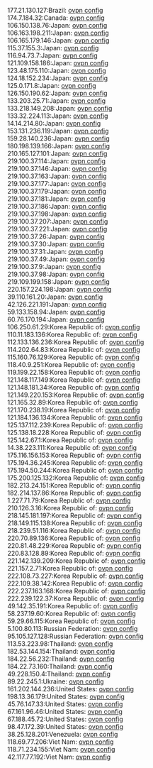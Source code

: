 177.21.130.127:Brazil: [ovpn config](vpn/177_21_130_127.ovpn)  
174.7.184.32:Canada: [ovpn config](vpn/174_7_184_32.ovpn)  
106.150.138.76:Japan: [ovpn config](vpn/106_150_138_76.ovpn)  
106.163.198.211:Japan: [ovpn config](vpn/106_163_198_211.ovpn)  
106.165.179.146:Japan: [ovpn config](vpn/106_165_179_146.ovpn)  
115.37.155.3:Japan: [ovpn config](vpn/115_37_155_3.ovpn)  
116.94.73.7:Japan: [ovpn config](vpn/116_94_73_7.ovpn)  
121.109.158.186:Japan: [ovpn config](vpn/121_109_158_186.ovpn)  
123.48.175.110:Japan: [ovpn config](vpn/123_48_175_110.ovpn)  
124.18.152.234:Japan: [ovpn config](vpn/124_18_152_234.ovpn)  
125.0.171.8:Japan: [ovpn config](vpn/125_0_171_8.ovpn)  
126.150.190.62:Japan: [ovpn config](vpn/126_150_190_62.ovpn)  
133.203.25.71:Japan: [ovpn config](vpn/133_203_25_71.ovpn)  
133.218.149.208:Japan: [ovpn config](vpn/133_218_149_208.ovpn)  
133.32.224.113:Japan: [ovpn config](vpn/133_32_224_113.ovpn)  
14.14.214.80:Japan: [ovpn config](vpn/14_14_214_80.ovpn)  
153.131.236.119:Japan: [ovpn config](vpn/153_131_236_119.ovpn)  
159.28.140.236:Japan: [ovpn config](vpn/159_28_140_236.ovpn)  
180.198.139.166:Japan: [ovpn config](vpn/180_198_139_166.ovpn)  
210.165.127.101:Japan: [ovpn config](vpn/210_165_127_101.ovpn)  
219.100.37.114:Japan: [ovpn config](vpn/219_100_37_114.ovpn)  
219.100.37.146:Japan: [ovpn config](vpn/219_100_37_146.ovpn)  
219.100.37.163:Japan: [ovpn config](vpn/219_100_37_163.ovpn)  
219.100.37.177:Japan: [ovpn config](vpn/219_100_37_177.ovpn)  
219.100.37.179:Japan: [ovpn config](vpn/219_100_37_179.ovpn)  
219.100.37.181:Japan: [ovpn config](vpn/219_100_37_181.ovpn)  
219.100.37.186:Japan: [ovpn config](vpn/219_100_37_186.ovpn)  
219.100.37.198:Japan: [ovpn config](vpn/219_100_37_198.ovpn)  
219.100.37.207:Japan: [ovpn config](vpn/219_100_37_207.ovpn)  
219.100.37.221:Japan: [ovpn config](vpn/219_100_37_221.ovpn)  
219.100.37.26:Japan: [ovpn config](vpn/219_100_37_26.ovpn)  
219.100.37.30:Japan: [ovpn config](vpn/219_100_37_30.ovpn)  
219.100.37.31:Japan: [ovpn config](vpn/219_100_37_31.ovpn)  
219.100.37.49:Japan: [ovpn config](vpn/219_100_37_49.ovpn)  
219.100.37.9:Japan: [ovpn config](vpn/219_100_37_9.ovpn)  
219.100.37.98:Japan: [ovpn config](vpn/219_100_37_98.ovpn)  
219.109.199.158:Japan: [ovpn config](vpn/219_109_199_158.ovpn)  
220.157.224.198:Japan: [ovpn config](vpn/220_157_224_198.ovpn)  
39.110.161.20:Japan: [ovpn config](vpn/39_110_161_20.ovpn)  
42.126.221.191:Japan: [ovpn config](vpn/42_126_221_191.ovpn)  
59.133.158.94:Japan: [ovpn config](vpn/59_133_158_94.ovpn)  
60.76.170.194:Japan: [ovpn config](vpn/60_76_170_194.ovpn)  
106.250.61.29:Korea Republic of: [ovpn config](vpn/106_250_61_29.ovpn)  
110.11.183.136:Korea Republic of: [ovpn config](vpn/110_11_183_136.ovpn)  
112.133.136.236:Korea Republic of: [ovpn config](vpn/112_133_136_236.ovpn)  
114.202.64.83:Korea Republic of: [ovpn config](vpn/114_202_64_83.ovpn)  
115.160.76.129:Korea Republic of: [ovpn config](vpn/115_160_76_129.ovpn)  
118.40.9.251:Korea Republic of: [ovpn config](vpn/118_40_9_251.ovpn)  
119.199.22.158:Korea Republic of: [ovpn config](vpn/119_199_22_158.ovpn)  
121.148.117.149:Korea Republic of: [ovpn config](vpn/121_148_117_149.ovpn)  
121.148.181.34:Korea Republic of: [ovpn config](vpn/121_148_181_34.ovpn)  
121.149.220.153:Korea Republic of: [ovpn config](vpn/121_149_220_153.ovpn)  
121.165.32.89:Korea Republic of: [ovpn config](vpn/121_165_32_89.ovpn)  
121.170.238.19:Korea Republic of: [ovpn config](vpn/121_170_238_19.ovpn)  
121.184.136.134:Korea Republic of: [ovpn config](vpn/121_184_136_134.ovpn)  
125.137.112.239:Korea Republic of: [ovpn config](vpn/125_137_112_239.ovpn)  
125.138.18.228:Korea Republic of: [ovpn config](vpn/125_138_18_228.ovpn)  
125.142.67.1:Korea Republic of: [ovpn config](vpn/125_142_67_1.ovpn)  
14.38.223.111:Korea Republic of: [ovpn config](vpn/14_38_223_111.ovpn)  
175.116.156.153:Korea Republic of: [ovpn config](vpn/175_116_156_153.ovpn)  
175.194.36.245:Korea Republic of: [ovpn config](vpn/175_194_36_245.ovpn)  
175.194.50.244:Korea Republic of: [ovpn config](vpn/175_194_50_244.ovpn)  
175.200.125.132:Korea Republic of: [ovpn config](vpn/175_200_125_132.ovpn)  
182.213.24.151:Korea Republic of: [ovpn config](vpn/182_213_24_151.ovpn)  
182.214.137.86:Korea Republic of: [ovpn config](vpn/182_214_137_86.ovpn)  
1.227.71.79:Korea Republic of: [ovpn config](vpn/1_227_71_79.ovpn)  
210.126.3.16:Korea Republic of: [ovpn config](vpn/210_126_3_16.ovpn)  
218.145.181.197:Korea Republic of: [ovpn config](vpn/218_145_181_197.ovpn)  
218.149.115.138:Korea Republic of: [ovpn config](vpn/218_149_115_138.ovpn)  
218.239.51.116:Korea Republic of: [ovpn config](vpn/218_239_51_116.ovpn)  
220.70.89.136:Korea Republic of: [ovpn config](vpn/220_70_89_136.ovpn)  
220.81.48.229:Korea Republic of: [ovpn config](vpn/220_81_48_229.ovpn)  
220.83.128.89:Korea Republic of: [ovpn config](vpn/220_83_128_89.ovpn)  
221.142.139.209:Korea Republic of: [ovpn config](vpn/221_142_139_209.ovpn)  
221.157.2.71:Korea Republic of: [ovpn config](vpn/221_157_2_71.ovpn)  
222.108.73.227:Korea Republic of: [ovpn config](vpn/222_108_73_227.ovpn)  
222.109.38.142:Korea Republic of: [ovpn config](vpn/222_109_38_142.ovpn)  
222.237.163.168:Korea Republic of: [ovpn config](vpn/222_237_163_168.ovpn)  
222.239.122.37:Korea Republic of: [ovpn config](vpn/222_239_122_37.ovpn)  
49.142.35.191:Korea Republic of: [ovpn config](vpn/49_142_35_191.ovpn)  
58.237.19.60:Korea Republic of: [ovpn config](vpn/58_237_19_60.ovpn)  
59.29.66.115:Korea Republic of: [ovpn config](vpn/59_29_66_115.ovpn)  
5.100.80.113:Russian Federation: [ovpn config](vpn/5_100_80_113.ovpn)  
95.105.127.128:Russian Federation: [ovpn config](vpn/95_105_127_128.ovpn)  
113.53.223.98:Thailand: [ovpn config](vpn/113_53_223_98.ovpn)  
182.53.144.154:Thailand: [ovpn config](vpn/182_53_144_154.ovpn)  
184.22.56.232:Thailand: [ovpn config](vpn/184_22_56_232.ovpn)  
184.22.73.160:Thailand: [ovpn config](vpn/184_22_73_160.ovpn)  
49.228.150.4:Thailand: [ovpn config](vpn/49_228_150_4.ovpn)  
89.22.245.1:Ukraine: [ovpn config](vpn/89_22_245_1.ovpn)  
161.202.144.236:United States: [ovpn config](vpn/161_202_144_236.ovpn)  
198.13.36.179:United States: [ovpn config](vpn/198_13_36_179.ovpn)  
45.76.147.33:United States: [ovpn config](vpn/45_76_147_33.ovpn)  
67.161.96.46:United States: [ovpn config](vpn/67_161_96_46.ovpn)  
67.188.45.72:United States: [ovpn config](vpn/67_188_45_72.ovpn)  
98.47.172.39:United States: [ovpn config](vpn/98_47_172_39.ovpn)  
38.25.128.201:Venezuela: [ovpn config](vpn/38_25_128_201.ovpn)  
118.69.77.206:Viet Nam: [ovpn config](vpn/118_69_77_206.ovpn)  
118.71.234.155:Viet Nam: [ovpn config](vpn/118_71_234_155.ovpn)  
42.117.77.192:Viet Nam: [ovpn config](vpn/42_117_77_192.ovpn)  
